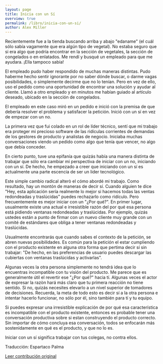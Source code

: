 ```yaml
---
layout: page
title: Inicia con un Sí
overview: true
permalink: /libro/inicia-con-un-si/
author: Alex Miller
---
```


Recientemente fue a la tienda buscando arriba y abajo "edaname" (el cuál sólo sabía vagamente que era algún tipo de vegetal). No estaba seguro que si era algo que podría encontrar en la sección de vegetales, la sección de congelados o en enlatados. Me rendí y busqué un empleado para que me ayudara. ¡Ella tampoco sabía!

El empleado pudo haber respondido de muchas maneras distintas. Pudo haberme hecho sentir ignorante por no saber dónde buscar, o darme vagas posibilidades, o simplemente decirme que no lo tenían. Pero en vez de ello, uso el pedido como una oportunidad de encontrar una solución y ayudar al cliente. Llamó a otro empleado y en minutos me habían guiado al artículo deseado, ubicado en la sección de congelados.

El empleado en este caso miró en un pedido e inició con la premisa de que debería resolver el problema y satisfacer la petición. Inició con un sí en vez de empezar con un no.

La primera vez que fui colado en un rol de líder técnico, sentí que mi trabajo era proteger mi precioso software de las ridículas corrientes de demandas de los gestores de producto y analistas de negocio. Iniciaba muchas conversaciones viendo un pedido como algo que tenía que vencer, no algo que debía conceder.

En cierto punto, tuve una epifanía que quizás había una manera distinta de trabajar que sólo era cambiar mi perspectiva de iniciar con un no, iniciando con un sí. De hecho, he empezado a creer que iniciando con un sí es actualmente una parte escencia de ser un lider tecnológico.

Este simple cambio radical alterò el cómo abordé mi trabajo. Como resultado, hay un montón de maneras de decir sí. Cuando alguien te dice "Hey, esta aplicación sería realmente lo mejor si hacemos todas las ventas redondeadas y traslúcidas" puedes rechazarlo como ridículo. Pero frecuentemente es mejor iniciar con un "¿Por qué?". En primer lugar, usualmente existe una actual e irresistible razón del por qué esa persona está pidiendo ventanas redondeadas y traslúcidas. Por ejemplo, quizás ustedes están a punto de firmar con un nuevo cliente muy grande con un comité de estándares que obliga a tener ventanas redondeadas y traslúcidas.

Usualmente encontrarás que cuando sabes el contexto de la petición, se abren nuevas posibilidades. Es común para la petición el estar cumpliendo con el producto existente en alguna otra forma que pertima decir sí sin trabajar: "De hecho, en las preferencias de usuario puedes descargar las cubiertas con ventanas traslúcidas y activarlas".

Algunas veces la otra persona simplemente no tendrá idea que lo encuentras incompatible con tu visión del producto. Me parece que es generalmente útil el revertir ese "¿Por qué?" hacia tí. Algunas veces el actor de expresar la razòn hará más claro que tu primera reacción no tiene sentido. Si no, quizás necesites elevarlo a un nivel superior de tomadores de decisiones. Recuerda, la meta de todo esto es decir sí a la otra persona e intentar hacerlo funcionar, no sólo por él, sino también para tí y tu equipo.

Si puedes expresar una irresistible explicación de por qué esa característica es incompatible con el producto existente, entonces es probable tener una conversación productiva sobre si estan construyendo el producto correcto. Sin importar de cómo concluya esa conversación, todos se enfocarán más sostenidamente en qué es el producto, y que no lo es.

Iniciar con un sí significa trabajar con tus colegas, no contra ellos.


Traducción: Espartaco Palma


[Leer contribución original](http://programmer.97things.oreilly.com/wiki/index.php/Write_Tests_for_People)


